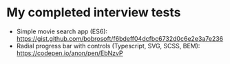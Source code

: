 # My completed interview tests

- Simple movie search app (ES6): https://gist.github.com/bobrosoft/f6bdeff04dcfbc6732d0c6e2e3a7e236
- Radial progress bar with controls (Typescript, SVG, SCSS, BEM): https://codepen.io/anon/pen/EbNzvP
